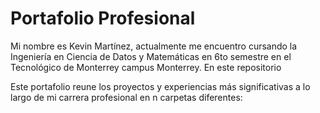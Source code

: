 # Portafolio Profesional
Mi nombre es Kevin Martínez, actualmente me encuentro cursando la Ingeniería en Ciencia de Datos y Matemáticas en 6to semestre en el Tecnológico de Monterrey campus Monterrey.
En este repositorio 


Este portafolio reune los proyectos y experiencias más significativas a lo largo de mi carrera profesional en n carpetas diferentes:
